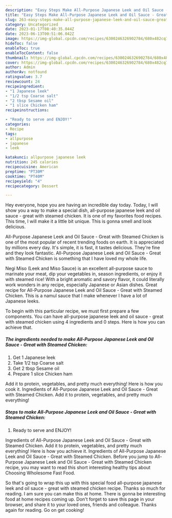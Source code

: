 ```yaml
---
description: "Easy Steps Make All-Purpose Japanese Leek and Oil Sauce - Great with Steamed Chicken the Delicious"
title: "Easy Steps Make All-Purpose Japanese Leek and Oil Sauce - Great with Steamed Chicken the Delicious"
slug: 263-easy-steps-make-all-purpose-japanese-leek-and-oil-sauce-great-with-steamed-chicken-the-delicious
category: Uncategorized
date: 2023-01-17T08:40:35.044Z
date: 2023-06-13T00:51:06.042Z
image: https://img-global.cpcdn.com/recipes/6300246326902784/680x482cq70/all-purpose-japanese-leek-and-oil-sauce-great-with-steamed-chicken-recipe-main-photo.jpg
hideToc: false
enableToc: true
enableTocContent: false
thumbnail: https://img-global.cpcdn.com/recipes/6300246326902784/680x482cq70/all-purpose-japanese-leek-and-oil-sauce-great-with-steamed-chicken-recipe-main-photo.jpg
cover: https://img-global.cpcdn.com/recipes/6300246326902784/680x482cq70/all-purpose-japanese-leek-and-oil-sauce-great-with-steamed-chicken-recipe-main-photo.jpg
author: Admin
authorAv: notfound
ratingvalue: 3.7
reviewcount: 24
recipeingredient:
- "1 Japanese leek"
- "1/2 tsp Coarse salt"
- "2 tbsp Sesame oil"
- "1 slice Chicken ham"
recipeinstructions:

- "Ready to serve and ENJOY!"
categories:
- Recipe
tags:
- allpurpose
- japanese
- leek

katakunci: allpurpose japanese leek 
nutrition: 245 calories
recipecuisine: American
preptime: "PT30M"
cooktime: "PT40M"
recipeyield: "4"
recipecategory: Dessert

---
```



Hey everyone, hope you are having an incredible day today. Today, I will show you a way to make a special dish, all-purpose japanese leek and oil sauce - great with steamed chicken. It is one of my favorites food recipes. This time, I will make it a little bit unique. This is gonna smell and look delicious.

All-Purpose Japanese Leek and Oil Sauce - Great with Steamed Chicken is one of the most popular of recent trending foods on earth. It is appreciated by millions every day. It's simple, it is fast, it tastes delicious. They're fine and they look fantastic. All-Purpose Japanese Leek and Oil Sauce - Great with Steamed Chicken is something that I have loved my whole life.

Negi Miso (Leek and Miso Sauce) is an excellent all-purpose sauce to marinate your meat, dip your vegetables in, season ingredients, or enjoy it with steamed rice! With a bright aromatic and savory flavor, it could literally work wonders in any recipe, especially Japanese or Asian dishes. Great recipe for All-Purpose Japanese Leek and Oil Sauce - Great with Steamed Chicken. This is a namul sauce that I make whenever I have a lot of Japanese leeks.


To begin with this particular recipe, we must first prepare a few components. You can have all-purpose japanese leek and oil sauce - great with steamed chicken using 4 ingredients and 0 steps. Here is how you can achieve that.

<!--inarticleads1-->

##### The ingredients needed to make All-Purpose Japanese Leek and Oil Sauce - Great with Steamed Chicken:

1. Get 1 Japanese leek
1. Take 1/2 tsp Coarse salt
1. Get 2 tbsp Sesame oil
1. Prepare 1 slice Chicken ham


Add it to protein, vegetables, and pretty much everything! Here is how you cook it. Ingredients of All-Purpose Japanese Leek and Oil Sauce - Great with Steamed Chicken. Add it to protein, vegetables, and pretty much everything! 

<!--inarticleads2-->

##### Steps to make All-Purpose Japanese Leek and Oil Sauce - Great with Steamed Chicken:


1. Ready to serve and ENJOY!

Ingredients of All-Purpose Japanese Leek and Oil Sauce - Great with Steamed Chicken. Add it to protein, vegetables, and pretty much everything! Here is how you achieve it. Ingredients of All-Purpose Japanese Leek and Oil Sauce - Great with Steamed Chicken. Before you jump to All-Purpose Japanese Leek and Oil Sauce - Great with Steamed Chicken recipe, you may want to read this short interesting healthy tips about Choosing Wholesome Fast Food. 

So that's going to wrap this up with this special food all-purpose japanese leek and oil sauce - great with steamed chicken recipe. Thanks so much for reading. I am sure you can make this at home. There is gonna be interesting food at home recipes coming up. Don't forget to save this page in your browser, and share it to your loved ones, friends and colleague. Thanks again for reading. Go on get cooking!
